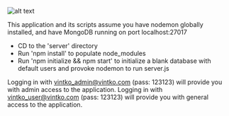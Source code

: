 ![alt text](https://www.vintko.com/img/vintko_logo.9b6e233f.png)

This application and its scripts assume you have nodemon globally installed, and have MongoDB running on port localhost:27017

- CD to the 'server' directory
- Run 'npm install' to populate node_modules
- Run 'npm initialize && npm start' to initialize a blank database with default users and provoke nodemon to run server.js

Logging in with vintko_admin@vintko.com (pass: 123123) will provide you with admin access to the application.
Logging in with vintko_user@vintko.com (pass: 123123) will provide you with general access to the application.